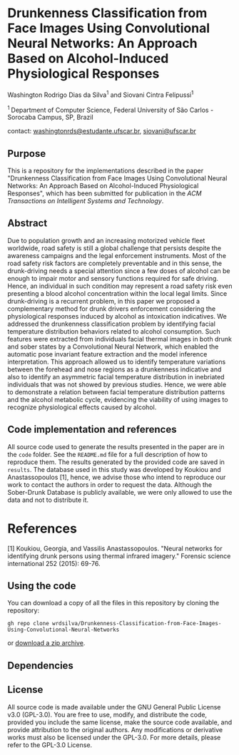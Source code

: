 # Drunkenness Classification from Face Images Using Convolutional Neural Networks: An Approach Based on Alcohol-Induced Physiological Responses

Washington Rodrigo Dias da Silva<sup>1</sup> and Siovani Cintra Felipussi<sup>1</sup>

<sup>1 </sup>Department of Computer Science, Federal University of São Carlos - Sorocaba Campus, SP, Brazil

contact:  washingtonrds@estudante.ufscar.br, siovani@ufscar.br

## Purpose

This is a repository for the implementations described in the paper "Drunkenness Classification from Face Images Using Convolutional Neural Networks: An Approach Based on Alcohol-Induced Physiological Responses", which has been submitted for publication in the *ACM Transactions on Intelligent Systems and Technology*.

## Abstract

Due to population growth and an increasing motorized vehicle fleet worldwide, road safety is still a global challenge that persists despite the awareness campaigns and the legal enforcement instruments. Most of the road safety risk factors are completely preventable and in this sense, the drunk-driving needs a special attention since a few doses of alcohol can be enough to impair motor and sensory functions required for safe driving. Hence, an individual in such condition may represent a road safety risk even presenting a blood alcohol concentration within the local legal limits. Since drunk-driving is a recurrent problem, in this paper we proposed a complementary method for drunk drivers enforcement considering the physiological responses induced by alcohol as intoxication indicatives. We addressed the drunkenness classification problem by identifying facial temperature distribution behaviors related to alcohol consumption. Such features were extracted from individuals facial thermal images in both drunk and sober states by a Convolutional Neural Network, which enabled the automatic pose invariant feature extraction and the model inference interpretation. This approach allowed us to identify temperature variations between the forehead and nose regions as a drunkenness indicative and also to identify an asymmetric facial temperature distribution in inebriated individuals that was not showed by previous studies. Hence, we were able to demonstrate a relation between facial temperature distribution patterns and the alcohol metabolic cycle, evidencing the viability of using images to recognize physiological effects caused by alcohol.

## Code implementation and references

All source code used to generate the results presented in the paper are in the `code` folder. See the `README.md` file for a full description of how to reproduce them. The results generated by the provided code are saved in `results`. The database used in this study was developed by Koukiou and Anastassopoulos [1], hence, we advise those who intend to reproduce our work to contact the authors in order to request the data. Although the Sober-Drunk Database is publicly available, we were only allowed to use the data and not to distribute it.

# References

[1] Koukiou, Georgia, and Vassilis Anastassopoulos. "Neural networks for identifying drunk persons using thermal infrared imagery." Forensic science international 252 (2015): 69-76.

## Using the code

You can download a copy of all the files in this repository by cloning the repository:

    gh repo clone wrdsilva/Drunkenness-Classification-from-Face-Images-Using-Convolutional-Neural-Networks

or [download a zip archive](https://github.com/wrdsilva/Drunkenness-Classification-from-Face-Images-Using-Convolutional-Neural-Networks/archive/refs/heads/main.zip).

## Dependencies

## License

All source code is made available under the GNU General Public License v3.0 (GPL-3.0). You are free to use, modify, and distribute the code, provided you include the same license, make the source code available, and provide attribution to the original authors. Any modifications or derivative works must also be licensed under the GPL-3.0. For more details, please refer to the GPL-3.0 License.
